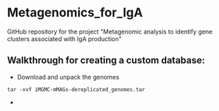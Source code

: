 # Metagenomics_for_IgA
GitHub repository for the project "Metagenomic analysis to identify gene clusters associated with IgA production"


## Walkthrough for creating a custom database:

- Download and unpack the genomes 

`tar -xvf iMGMC-mMAGs-dereplicated_genomes.tar`

- 